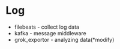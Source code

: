 # Log
- filebeats - collect log data
- kafka - message middleware
- grok_exportor - analyzing data(*modify)

